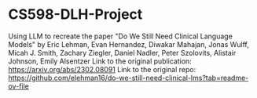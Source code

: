 # CS598-DLH-Project
Using LLM to recreate the paper "Do We Still Need Clinical Language Models" by Eric Lehman, Evan Hernandez, Diwakar Mahajan, Jonas Wulff, Micah J. Smith, Zachary Ziegler, Daniel Nadler, Peter Szolovits, Alistair Johnson, Emily Alsentzer
Link to the original publication: https://arxiv.org/abs/2302.08091
Link to the original repo: https://github.com/elehman16/do-we-still-need-clinical-lms?tab=readme-ov-file
